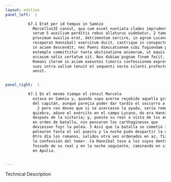 ```yaml
---
layout: edition
panel_left:  |

          67.1 Erat per id tempus in Samnio
            Marcellus35 consul, quo cum esset nuntiata clades imprudentia ducis accepta, quamquam
            serum 5 auxilium perditis rebus allaturus uidebatur, 2 tamen cupiens quod
            proximum auxilio erat, detrimentum sarcire, in agrum Lucanum (eo enim post uictoriam se
            receperat Hannibal) exercitum ducit, castrique in conspectu hostium positis, paulopost
            in aciem descendit, nec Poeni dimicationem sibi fugiendam putant. 3 Praelium
            extemplo committitur tanta obstinatione animorum, ut equis prope uiribus usque ad
            occasum solis certatum sit. Nox dubiae pugnae finem fecit. 4 Postero die
            Romani iterum in aciem exeuntes timoris confessionem expresserunt hosti. Hannibal enim
            suos intra uallum tenuit et sequenti nocte silenti profectus agmine in Apuliam
            uenit.
        

panel_right:  |

          67.1 En el mesmo tiempo el cónsul Marcelo
            estava en Samnio y, quando supo averse reçebido aquella grand pérdida por imprudencia
            del capitán, aunque pareçía poder dar tardío el soccorro a las cosas ya perdidas,
              2 pero con deseo que si se acercasse la ayuda, sería remendar algo de la
            quiebra, aduxo el exército en el campo Lucano, do era Hanníbal ydo
            después de la victoria; y, puesto su real a vista de los enemigos, dende a poco se puso
            en orden de batalla, nin pensaron los carthagineses que
            deviessen fuyr la pelea. 3 Assí que la batalla se cometió [177r,a] luego con tan grand obstinatión de ánimos, que quasi con eguales fuerças
            pelearon fasta el sol puesto y la noche pudo despartir la dubdosa victoria. 4
            Otro día los romanos, salidos otra vez ordenados en az, fizieron manifestar al enemigo
            la confessión del temor. Ca Hanníbal tovo a los suyos dentro del
            fossado de su real y en la noche seguiente, caminando en silencio con sus compañas, vino
            en Apulia.
        

---
```


 Technical Description 

        
